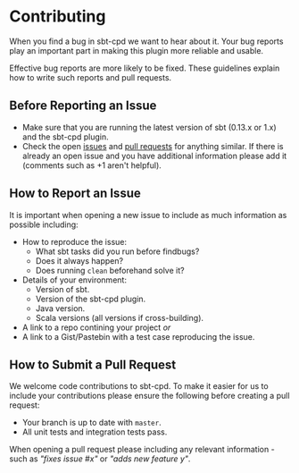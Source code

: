 # Contributing

When you find a bug in sbt-cpd we want to hear about it. Your bug reports play an important part in making this
plugin more reliable and usable.

Effective bug reports are more likely to be fixed. These guidelines explain how to write such reports and pull requests.

## Before Reporting an Issue

* Make sure that you are running the latest version of sbt (0.13.x or 1.x) and the sbt-cpd plugin.
* Check the open [issues](https://github.com/sbt/sbt-cpd/issues) and
  [pull requests](https://github.com/sbt/sbt-cpd/pulls) for anything similar. If there is already an open issue
  and you have additional information please add it (comments such as +1 aren't helpful).

## How to Report an Issue

It is important when opening a new issue to include as much information as possible including:

* How to reproduce the issue:
  * What sbt tasks did you run before findbugs?
  * Does it always happen?
  * Does running `clean` beforehand solve it?
* Details of your environment:
  * Version of sbt.
  * Version of the sbt-cpd plugin.
  * Java version.
  * Scala versions (all versions if cross-building).
* A link to a repo contining your project _or_
* A link to a Gist/Pastebin with a test case reproducing the issue.

## How to Submit a Pull Request

We welcome code contributions to sbt-cpd. To make it easier for us to include your contributions please ensure the
following before creating a pull request:

* Your branch is up to date with `master`.
* All unit tests and integration tests pass.

When opening a pull request please including any relevant information - such as _"fixes issue #x"_ or
_"adds new feature y"_.
